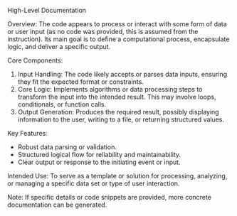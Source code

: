 High-Level Documentation

Overview:
The code appears to process or interact with some form of data or user input (as no code was provided, this is assumed from the instruction). Its main goal is to define a computational process, encapsulate logic, and deliver a specific output.

Core Components:
1. Input Handling: The code likely accepts or parses data inputs, ensuring they fit the expected format or constraints.
2. Core Logic: Implements algorithms or data processing steps to transform the input into the intended result. This may involve loops, conditionals, or function calls.
3. Output Generation: Produces the required result, possibly displaying information to the user, writing to a file, or returning structured values.

Key Features:
- Robust data parsing or validation.
- Structured logical flow for reliability and maintainability.
- Clear output or response to the initiating event or input.

Intended Use:
To serve as a template or solution for processing, analyzing, or managing a specific data set or type of user interaction.

Note: If specific details or code snippets are provided, more concrete documentation can be generated.